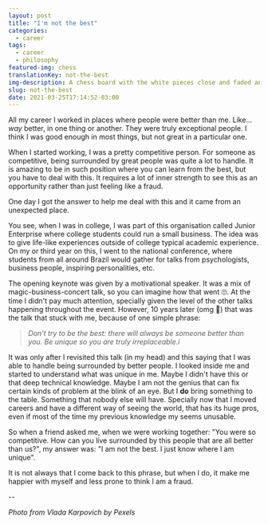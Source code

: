 ```yaml
---
layout: post
title: "I'm not the best"
categories:
  - career
tags:
  - career
  - philosophy
featured-img: chess
translationKey: not-the-best
img-description: A chess board with the white pieces close and faded and the black pieces in focus.
slug: not-the-best
date: 2021-03-25T17:14:52-03:00
---
```


All my career I worked in places where people were better than me. Like... *way* better, in one thing or another. They were truly exceptional people. <!--more--> I think I was good enough in most things, but not great in a particular one. 

When I started working, I was a pretty competitive person. For someone as competitive, being surrounded by great people was quite a lot to handle. It is amazing to be in such position where you can learn from the best, but you have to deal with this. It requires a lot of inner strength to see this as an opportunity rather than just feeling like a fraud. 

One day I got the answer to help me deal with this and it came from an unexpected place. 

You see, when I was in college, I was part of this organisation called Junior Enterprise where college students could run a small business. The idea was to give life-like experiences outside of college typical academic experience. On my or third year on this, I went to the national conference, where students from all around Brazil would gather for talks from psychologists, business people, inspiring personalities, etc. 

The opening keynote was given by a motivational speaker. It was a mix of magic-business-concert talk, so you can imagine how that went 🙄. At the time I didn't pay much attention, specially given the level of the other talks happening throughout the event. However, 10 years later (omg 🤯) that was the talk that stuck with me, because of one simple phrase:

> *Don't try to be the best: there will always be someone better than you. Be unique so you are truly irreplaceable.i*

It was only after I revisited this talk (in my head) and this saying that I was able to handle being surrounded by better people. I looked inside me and started to understand what was unique in me. Maybe I didn't have this or that deep technical knowledge. Maybe I am not the genius that can fix certain kinds of problem at the blink of an eye. But I **do** bring something to the table. Something that  nobody else will have. Specially now that I moved careers and have a different way of seeing the world, that has its huge pros, even if most of the time my previous knowledge my seems unusable. 

So when a friend asked me, when we were working together: "You were so competitive. How can you live surrounded by this people that are all better than us?", my answer was: "I am not the best. I just know where I am unique".

It is not always that I come back to this phrase, but when I do, it make me happier with myself and less prone to think I am a fraud.

--


*Photo from Vlada Karpovich by Pexels*

